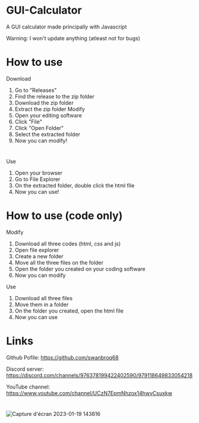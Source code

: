 # GUI-Calculator
A GUI calculator made principally with Javascript

Warning: I won't update anything (atleast not for bugs)

# How to use
Download
1. Go to "Releases"
2. Find the release to the zip folder
3. Download the zip folder
4. Extract the zip folder
Modify
1. Open your editing software
2. Click "File"
3. Click "Open Folder"
4. Select the extracted folder
5. Now you can modify!
#
Use
1. Open your browser
2. Go to File Explorer
3. On the extracted folder, double click the html file
4. Now you can use!

# How to use (code only)
Modify
1. Download all three codes (html, css and js)
2. Open file explorer
3. Create a new folder
4. Move all the three files on the folder
5. Open the folder you created on your coding software
6. Now you can modify

Use
1. Download all three files
2. Move them in a folder
3. On the folder you created, open the html file
4. Now you can use

# Links
Github Pofile: https://github.com/swanbroq68

Discord server: https://discord.com/channels/976378199422402590/979118649833054218

YouTube channel: https://www.youtube.com/channel/UCzN7EpmNhzox14hwvCsuxkw
#
![Capture d'écran 2023-01-19 143616](https://user-images.githubusercontent.com/118814524/213461343-8868e6a1-a489-4c79-b6a6-42958043d78e.png)
